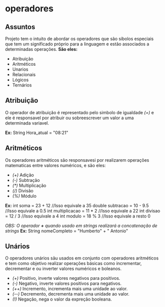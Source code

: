 # operadores

## Assuntos

Projeto tem o intuito de abordar os operadores que são síbolos especiais que tem um significado próprio para a linguagem e estão associados a determinadas operações.
__São eles:__

* Atribuição
* Aritméticos
* Unarios
* Relacionais
* Lógicos
* Ternários

## Atribuição

O operador de atribuição é representado pelo simbolo de igualdade _(=)_ e ele é responsavel por atribuir ou sobreescrever um valor a uma determinada variavel.

__Ex:__ String Hora_atual = "08:21"

## Aritméticos

Os operadores aritméticos são responsavesi por realizarem operações matematicas entre valores numéricos, e são eles:

* _(+)_ Adição
* _(-)_ Subtração
* _(*)_ Multiplicação
* _(/)_ Divisão
* _(%)_ Módulo

__Ex:__
    int soma = 23 + 12  //Isso equivale a 35
    double subtracao = 10 - 9.5 //Isso equivale a 0.5
    int multiplicacao = 11 * 2 //Isso equivale a 22
    int divisao = 12 / 3 //Isso equivale a 4
    int modulo = 18 % 3 //Isso equivale a resto 0

_OBS: O operador __+__ quando usado em strings realizará a concatenação de strings_
__Ex:__ String nomeCompleto = "Humberto" + " Antonio"

## Unários

O operadores unários sãu usados em conjunto com operadores aritméticos e tem como objetivo realizar operações básicas como incrementar, decrementar e ou inverter valores numéricos e boleanos.

* _(+)_ Positivo, inverte valores negativos para positivos.
* _(-)_ Negativo, inverte valores positivos para negativos.
* _(++)_ Incremento, incrementa mais uma unidade ao valor.
* _(--)_ Decremento, decrementa mais uma unidade ao valor.
* _(!)_ Negação, nega o valor da expreção booleana.
